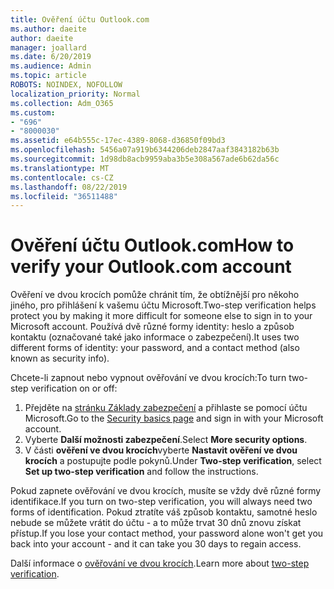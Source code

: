 ```yaml
---
title: Ověření účtu Outlook.com
ms.author: daeite
author: daeite
manager: joallard
ms.date: 6/20/2019
ms.audience: Admin
ms.topic: article
ROBOTS: NOINDEX, NOFOLLOW
localization_priority: Normal
ms.collection: Adm_O365
ms.custom:
- "696"
- "8000030"
ms.assetid: e64b555c-17ec-4389-8068-d36850f09bd3
ms.openlocfilehash: 5456a07a919b6344206deb2847aaf3843182b63b
ms.sourcegitcommit: 1d98db8acb9959aba3b5e308a567ade6b62da56c
ms.translationtype: MT
ms.contentlocale: cs-CZ
ms.lasthandoff: 08/22/2019
ms.locfileid: "36511488"
---
```

# <a name="how-to-verify-your-outlookcom-account"></a><span data-ttu-id="f644f-102">Ověření účtu Outlook.com</span><span class="sxs-lookup"><span data-stu-id="f644f-102">How to verify your Outlook.com account</span></span>

<span data-ttu-id="f644f-103">Ověření ve dvou krocích pomůže chránit tím, že obtížnější pro někoho jiného, pro přihlášení k vašemu účtu Microsoft.</span><span class="sxs-lookup"><span data-stu-id="f644f-103">Two-step verification helps protect you by making it more difficult for someone else to sign in to your Microsoft account.</span></span> <span data-ttu-id="f644f-104">Používá dvě různé formy identity: heslo a způsob kontaktu (označované také jako informace o zabezpečení).</span><span class="sxs-lookup"><span data-stu-id="f644f-104">It uses two different forms of identity: your password, and a contact method (also known as security info).</span></span>
  
<span data-ttu-id="f644f-105">Chcete-li zapnout nebo vypnout ověřování ve dvou krocích:</span><span class="sxs-lookup"><span data-stu-id="f644f-105">To turn two-step verification on or off:</span></span>
  
1. <span data-ttu-id="f644f-106">Přejděte na [stránku Základy zabezpečení](https://go.microsoft.com/fwlink/?linkid=842325) a přihlaste se pomocí účtu Microsoft.</span><span class="sxs-lookup"><span data-stu-id="f644f-106">Go to the [Security basics page](https://go.microsoft.com/fwlink/?linkid=842325) and sign in with your Microsoft account.</span></span>
2. <span data-ttu-id="f644f-107">Vyberte **Další možnosti zabezpečení**.</span><span class="sxs-lookup"><span data-stu-id="f644f-107">Select **More security options**.</span></span>
3. <span data-ttu-id="f644f-108">V části **ověření ve dvou krocích**vyberte **Nastavit ověření ve dvou krocích** a postupujte podle pokynů.</span><span class="sxs-lookup"><span data-stu-id="f644f-108">Under **Two-step verification**, select **Set up two-step verification** and follow the instructions.</span></span>

<span data-ttu-id="f644f-109">Pokud zapnete ověřování ve dvou krocích, musíte se vždy dvě různé formy identifikace.</span><span class="sxs-lookup"><span data-stu-id="f644f-109">If you turn on two-step verification, you will always need two forms of identification.</span></span> <span data-ttu-id="f644f-110">Pokud ztratíte váš způsob kontaktu, samotné heslo nebude se můžete vrátit do účtu - a to může trvat 30 dnů znovu získat přístup.</span><span class="sxs-lookup"><span data-stu-id="f644f-110">If you lose your contact method, your password alone won't get you back into your account - and it can take you 30 days to regain access.</span></span>
  
<span data-ttu-id="f644f-111">Další informace o [ověřování ve dvou krocích](https://go.microsoft.com/fwlink/?linkid=872270).</span><span class="sxs-lookup"><span data-stu-id="f644f-111">Learn more about [two-step verification](https://go.microsoft.com/fwlink/?linkid=872270).</span></span>
  